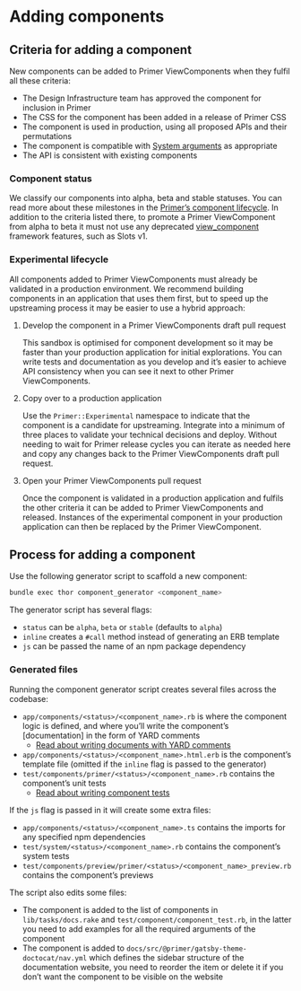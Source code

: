# Adding components

## Criteria for adding a component

New components can be added to Primer ViewComponents when they fulfil all these criteria:

- The Design Infrastructure team has approved the component for inclusion in Primer
- The CSS for the component has been added in a release of Primer CSS
- The component is used in production, using all proposed APIs and their permutations
- The component is compatible with [System arguments](https://primer.style/view-components/system-arguments) as appropriate
- The API is consistent with existing components

### Component status

We classify our components into alpha, beta and stable statuses. You can read more about these milestones in the [Primer’s component lifecycle](https://primer.style/contribute/component-lifecycle). In addition to the criteria listed there, to promote a Primer ViewComponent from alpha to beta it must not use any deprecated [view_component](https://viewcomponent.org/CHANGELOG.html) framework features, such as Slots v1.

### Experimental lifecycle

All components added to Primer ViewComponents must already be validated in a production environment. We recommend building components in an application that uses them first, but to speed up the upstreaming process it may be easier to use a hybrid approach:

1. Develop the component in a Primer ViewComponents draft pull request

    This sandbox is optimised for component development so it may be faster than your production application for initial explorations. You can write tests and documentation as you develop and it’s easier to achieve API consistency when you can see it next to other Primer ViewComponents.

2. Copy over to a production application

    Use the `Primer::Experimental` namespace to indicate that the component is a candidate for upstreaming. Integrate into a minimum of three places to validate your technical decisions and deploy. Without needing to wait for Primer release cycles you can iterate as needed here and copy any changes back to the Primer ViewComponents draft pull request.

3. Open your Primer ViewComponents pull request

    Once the component is validated in a production application and fulfils the other criteria it can be added to Primer ViewComponents and released. Instances of the experimental component in your production application can then be replaced by the Primer ViewComponent.

## Process for adding a component

Use the following generator script to scaffold a new component:

```bash
bundle exec thor component_generator <component_name>
```

The generator script has several flags:

- `status` can be `alpha`, `beta` or `stable` (defaults to `alpha`)
- `inline` creates a `#call` method instead of generating an ERB template
- `js` can be passed the name of an npm package dependency

### Generated files

Running the component generator script creates several files across the codebase:

- `app/components/<status>/<component_name>.rb` is where the component logic is defined, and where you’ll write the component’s [documentation] in the form of YARD comments
  - [Read about writing documents with YARD comments](./documentation.md#yard-setup)
- `app/components/<status>/<component_name>.html.erb` is the component’s template file (omitted if the `inline` flag is passed to the generator)
- `test/components/primer/<status>/<component_name>.rb` contains the component’s unit tests
  - [Read about writing component tests](./component-tests.md)

If the `js` flag is passed in it will create some extra files:

- `app/components/<status>/<component_name>.ts` contains the imports for any specified npm dependencies
- `test/system/<status>/<component_name>.rb` contains the component’s system tests
- `test/components/preview/primer/<status>/<component_name>_preview.rb` contains the component’s previews

The script also edits some files:

- The component is added to the list of components in `lib/tasks/docs.rake` and `test/component/component_test.rb`, in the latter you need to add examples for all the required arguments of the component
- The component is added to `docs/src/@primer/gatsby-theme-doctocat/nav.yml` which defines the sidebar structure of the documentation website, you need to reorder the item or delete it if you don’t want the component to be visible on the website
